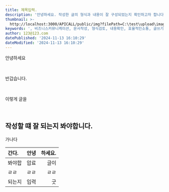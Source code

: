 ```yaml
---
title: 제목입력.
description: '안녕하세요. 작성한 글의 형식과 내용이 잘 구성되었는지 확인하고자 합니다. '
thumbnail: >-
  http://localhost:3000/APICALL/public/img?filePath=C:\test\upload\image\board\2024\10/11e0c302d996401357429cacc91dbfc43c580d612a02b3cafbf209716a504efb.jpg
keywords: ', 비즈니스커뮤니케이션, 문서작성, 형식검토, 내용확인, 효율적인소통, 글쓰기, 표작성, 구성검토, 안녕하세요, 반갑습니다'
author: 123@123.com
datePublished: '2024-11-13 16:10:29'
dateModified: '2024-11-13 16:10:29'
---
```


안녕하세요

&nbsp;

반갑습니다.

&nbsp;

이렇게 글을

&nbsp;

## 작성할 떄 잘 되는지 봐야합니다.

가나다

| 간다.    | 안녕   | 하세요. |
| :----- | :--: | ---: |
| 봐야합    |  압료  |   글이 |
| ㄹㄹ     |  ㄹㄹ  |   ㄹㄹ |
| 되는지    |  입력  |    굿 |

&nbsp;

